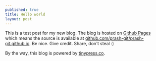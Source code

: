 ```yaml
---
published: true
title: Hello world
layout: post
---
```

This is a test post for my new blog. The blog is hosted on [Github Pages](http://pages.github.com/) which means the source is available at [github.com/prash-git/prash-git.github.io](http://github.com/prash-git/prash-git.github.io). Be nice. Give credit. Share, don't steal :)

By the way, this blog is powered by [tinypress.co](https://tinypress.co).